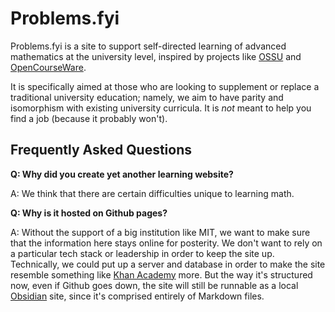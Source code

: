 # Problems.fyi

Problems.fyi is a site to support self-directed learning of advanced mathematics at the university level, inspired by projects like [OSSU](https://github.com/ossu/computer-science) and [OpenCourseWare](https://ocw.mit.edu/).

It is specifically aimed at those who are looking to supplement or replace a traditional university education; namely, we aim to have parity and isomorphism with existing university curricula. It is *not* meant to help you find a job (because it probably won't).

## Frequently Asked Questions

**Q: Why did you create yet another learning website?**

A: We think that there are certain difficulties unique to learning math.

**Q: Why is it hosted on Github pages?**

A: Without the support of a big institution like MIT, we want to make sure that the information here stays online for posterity. We don't want to rely on a particular tech stack or leadership in order to keep the site up. Technically, we could put up a server and database in order to make the site resemble something like [Khan Academy](https://khanacademy.org/) more. But the way it's structured now, even if Github goes down, the site will still be runnable as a local [Obsidian](https://obsidian.md/) site, since it's comprised entirely of Markdown files.
